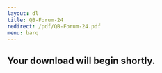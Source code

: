 ```yaml
---
layout: dl
title: QB-Forum-24
redirect: /pdf/QB-Forum-24.pdf
menu: barq
---
```

## Your download will begin shortly.
